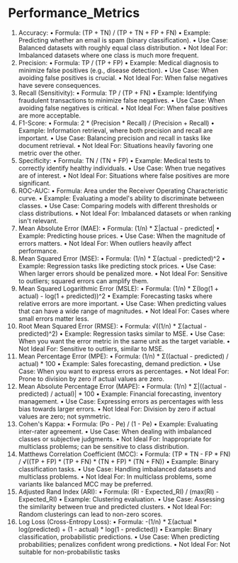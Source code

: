 # Performance_Metrics

1.	Accuracy:
•	Formula: (TP + TN) / (TP + TN + FP + FN)
•	Example: Predicting whether an email is spam (binary classification).
•	Use Case: Balanced datasets with roughly equal class distribution.
•	Not Ideal For: Imbalanced datasets where one class is much more frequent.
2.	Precision:
•	Formula: TP / (TP + FP)
•	Example: Medical diagnosis to minimize false positives (e.g., disease detection).
•	Use Case: When avoiding false positives is crucial.
•	Not Ideal For: When false negatives have severe consequences.
3.	Recall (Sensitivity):
•	Formula: TP / (TP + FN)
•	Example: Identifying fraudulent transactions to minimize false negatives.
•	Use Case: When avoiding false negatives is critical.
•	Not Ideal For: When false positives are more acceptable.
4.	F1-Score:
•	Formula: 2 * (Precision * Recall) / (Precision + Recall)
•	Example: Information retrieval, where both precision and recall are important.
•	Use Case: Balancing precision and recall in tasks like document retrieval.
•	Not Ideal For: Situations heavily favoring one metric over the other.
5.	Specificity:
•	Formula: TN / (TN + FP)
•	Example: Medical tests to correctly identify healthy individuals.
•	Use Case: When true negatives are of interest.
•	Not Ideal For: Situations where false positives are more significant.
6.	ROC-AUC:
•	Formula: Area under the Receiver Operating Characteristic curve.
•	Example: Evaluating a model's ability to discriminate between classes.
•	Use Case: Comparing models with different thresholds or class distributions.
•	Not Ideal For: Imbalanced datasets or when ranking isn't relevant.
7.	Mean Absolute Error (MAE):
•	Formula: (1/n) * Σ|actual - predicted|
•	Example: Predicting house prices.
•	Use Case: When the magnitude of errors matters.
•	Not Ideal For: When outliers heavily affect performance.
8.	Mean Squared Error (MSE):
•	Formula: (1/n) * Σ(actual - predicted)^2
•	Example: Regression tasks like predicting stock prices.
•	Use Case: When larger errors should be penalized more.
•	Not Ideal For: Sensitive to outliers; squared errors can amplify them.
9.	Mean Squared Logarithmic Error (MSLE):
•	Formula: (1/n) * Σ(log(1 + actual) - log(1 + predicted))^2
•	Example: Forecasting tasks where relative errors are more important.
•	Use Case: When predicting values that can have a wide range of magnitudes.
•	Not Ideal For: Cases where small errors matter less.
10.	Root Mean Squared Error (RMSE):
•	Formula: √((1/n) * Σ(actual - predicted)^2)
•	Example: Regression tasks similar to MSE.
•	Use Case: When you want the error metric in the same unit as the target variable.
•	Not Ideal For: Sensitive to outliers, similar to MSE.
11.	Mean Percentage Error (MPE):
•	Formula: (1/n) * Σ((actual - predicted) / actual) * 100
•	Example: Sales forecasting, demand prediction.
•	Use Case: When you want to express errors as percentages.
•	Not Ideal For: Prone to division by zero if actual values are zero.
12.	Mean Absolute Percentage Error (MAPE):
•	Formula: (1/n) * Σ|((actual - predicted) / actual)| * 100
•	Example: Financial forecasting, inventory management.
•	Use Case: Expressing errors as percentages with less bias towards larger errors.
•	Not Ideal For: Division by zero if actual values are zero; not symmetric.
13.	Cohen's Kappa:
•	Formula: (Po - Pe) / (1 - Pe)
•	Example: Evaluating inter-rater agreement.
•	Use Case: When dealing with imbalanced classes or subjective judgments.
•	Not Ideal For: Inappropriate for multiclass problems; can be sensitive to class distribution.
14.	Matthews Correlation Coefficient (MCC):
•	Formula: (TP * TN - FP * FN) / √((TP + FP) * (TP + FN) * (TN + FP) * (TN + FN))
•	Example: Binary classification tasks.
•	Use Case: Handling imbalanced datasets and multiclass problems.
•	Not Ideal For: In multiclass problems, some variants like balanced MCC may be preferred.
15.	Adjusted Rand Index (ARI):
•	Formula: (RI - Expected_RI) / (max(RI) - Expected_RI)
•	Example: Clustering evaluation.
•	Use Case: Assessing the similarity between true and predicted clusters.
•	Not Ideal For: Random clusterings can lead to non-zero scores.
16.	Log Loss (Cross-Entropy Loss):
•	Formula: -(1/n) * Σ(actual * log(predicted) + (1 - actual) * log(1 - predicted))
•	Example: Binary classification, probabilistic predictions.
•	Use Case: When predicting probabilities; penalizes confident wrong predictions.
•	Not Ideal For: Not suitable for non-probabilistic tasks



